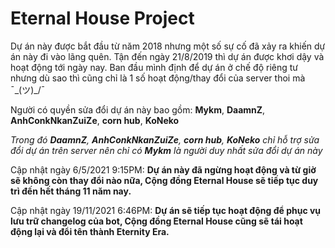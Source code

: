 # Eternal House Project

Dự án này được bắt đầu từ năm 2018 nhưng một số sự cố đã xảy ra khiến dự án này đi vào lãng quên. Tận đến ngày 21/8/2019 thì dự án được khơi dậy và hoạt động tới ngày nay.
Ban đầu mình định để dự án ở chế độ riêng tư nhưng dù sao thì cũng chỉ là 1 số hoạt động/thay đổi của server thoi mà ¯\_(ツ)_/¯

Người có quyền sửa đổi dự án này bao gồm: **Mykm**, **DaamnZ**, **AnhConkNkanZuiZe**, **corn hub**, **KoNeko**

*Trong đó **DaamnZ**, **AnhConkNkanZuiZe**, **corn hub**, **KoNeko** chỉ hỗ trợ sửa đổi dự án trên server nên chỉ có **Mykm** là người duy nhất sửa đổi dự án này*

Cập nhật ngày 6/5/2021 9:15PM: **Dự án này đã ngừng hoạt động và từ giờ sẽ không còn thay đổi nào nữa, Cộng đồng Eternal House sẽ tiếp tục duy trì đến hết tháng 11 năm nay.**

Cập nhật ngày 19/11/2021 6:46PM: **Dự án sẽ tiếp tục hoạt động để phục vụ lưu trữ changelog của bot, Cộng đồng Eternal House cũng sẽ tái hoạt động lại và đổi tên thành Eternity Era.**
